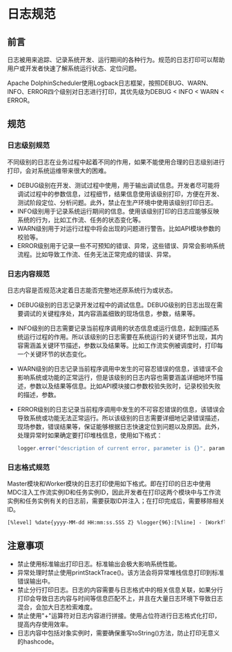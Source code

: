 # 日志规范

## 前言

日志被用来追踪、记录系统开发、运行期间的各种行为。规范的日志打印可以帮助用户或开发者快速了解系统运行状态、定位问题。

Apache DolphinScheduler使用Logback日志框架，按照DEBUG、WARN、INFO、ERROR四个级别对日志进行打印，其优先级为DEBUG < INFO < WARN < ERROR。

## 规范

### 日志级别规范

不同级别的日志在业务过程中起着不同的作用，如果不能使用合理的日志级别进行打印，会对系统运维带来很大的困难。

- DEBUG级别在开发、测试过程中使用，用于输出调试信息。开发者尽可能将调试过程中的参数信息，过程细节，结果信息使用该级别打印，方便在开发、测试阶段定位、分析问题。此外，禁止在生产环境中使用该级别打印日志。
- INFO级别用于记录系统运行期间的信息。使用该级别打印的日志应能够反映系统的行为，比如工作流、任务的状态变化等。
- WARN级别用于对运行过程中将会出现的问题进行警告。比如API模块参数的校验等。
- ERROR级别用于记录一些不可预知的错误、异常，这些错误、异常会影响系统流程。比如导致工作流、任务无法正常完成的错误、异常。

### 日志内容规范

日志内容是否规范决定着日志能否完整地还原系统行为或状态。

- DEBUG级别的日志记录开发过程中的调试信息。DEBUG级别的日志出现在需要调试的关键程序处，其内容涵盖细致的现场信息，参数，结果等。

- INFO级别的日志需要记录当前程序调用的状态信息或运行信息，起到描述系统运行过程的作用。所以该级别的日志需要在系统运行的关键环节出现，其内容需涵盖关键环节描述，参数以及结果等。比如工作流实例被调度时，打印每一个关键环节的状态变化。

- WARN级别的日志记录当前程序调用中发生的可容忍错误的信息，该错误不会影响系统或功能的正常运行，但是该级别的日志内容也需要涵盖详细地环节描述，参数以及结果等信息。比如API模块接口参数校验失败时，记录校验失败的描述，参数。

- ERROR级别的日志记录当前程序调用中发生的不可容忍错误的信息，该错误会导致系统或功能无法正常运行。所以该级别的日志需要详细地记录错误描述，现场参数，错误结果等，保证能够根据日志快速定位到问题以及原因。此外，处理异常时如果确定要打印堆栈信息，使用如下格式：

  ```java
  logger.error("description of current error, parameter is {}", parameter, e);
  ```

### 日志格式规范

Master模块和Worker模块的日志打印使用如下格式。即在打印的日志中使用MDC注入工作流实例ID和任务实例ID，因此开发者在打印这两个模块中与工作流实例和任务实例有关的日志前，需要获取ID并注入；在打印完成后，需要移除相关ID。

```xml
[%level] %date{yyyy-MM-dd HH:mm:ss.SSS Z} %logger{96}:[%line] - [WorkflowInstance-%X{workflowInstanceId:-0}][TaskInstance-%X{taskInstanceId:-0}] - %msg%n
```

## 注意事项

- 禁止使用标准输出打印日志。标准输出会极大影响系统性能。
- 异常处理时禁止使用printStackTrace()。该方法会将异常堆栈信息打印到标准错误输出中。
- 禁止分行打印日志。日志的内容需要与日志格式中的相关信息关联，如果分行打印会导致日志内容与时间等信息匹配不上，并且在大量日志环境下导致日志混合，会加大日志检索难度。
- 禁止使用"+"运算符对日志内容进行拼接。使用占位符进行日志格式化打印，提高内存使用效率。
- 日志内容中包括对象实例时，需要确保重写toString()方法，防止打印无意义的hashcode。

